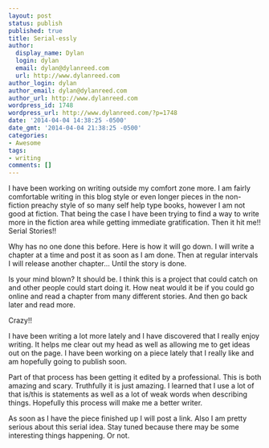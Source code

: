 ```yaml
---
layout: post
status: publish
published: true
title: Serial-essly
author:
  display_name: Dylan
  login: dylan
  email: dylan@dylanreed.com
  url: http://www.dylanreed.com
author_login: dylan
author_email: dylan@dylanreed.com
author_url: http://www.dylanreed.com
wordpress_id: 1748
wordpress_url: http://www.dylanreed.com/?p=1748
date: '2014-04-04 14:38:25 -0500'
date_gmt: '2014-04-04 21:38:25 -0500'
categories:
- Awesome
tags:
- writing
comments: []
---
```

<p>I have been working on writing outside my comfort zone more. I am fairly comfortable writing in this blog style or even longer pieces in the non-fiction preachy style of so many self help type books, however I am not good at fiction. That being the case I have been trying to find a way to write more in the fiction area while getting immediate gratification. Then it hit me!! Serial Stories!!</p>
<p>Why has no one done this before. Here is how it will go down. I will write a chapter at a time and post it as soon as I am done. Then at regular intervals I will release another chapter... Until the story is done.</p>
<p>Is your mind blown? It should be. I think this is a project that could catch on and other people could start doing it. How neat would it be if you could go online and read a chapter from many different stories. And then go back later and read more.</p>
<p>Crazy!!</p>
<p>I have been writing a lot more lately and I have discovered that I really enjoy writing. It helps me clear out my head as well as allowing me to get ideas out on the page. I have been working on a piece lately that I really like and am hopefully going to publish soon.</p>
<p>Part of that process has been getting it edited by a professional. This is both amazing and scary. Truthfully it is just amazing. I learned that I use a lot of that is&#47;this is statements as well as a lot of weak words when describing things. Hopefully this process will make me a better writer.</p>
<p>As soon as I have the piece finished up I will post a link. Also I am pretty serious about this serial idea. Stay tuned because there may be some interesting things happening. Or not.</p>
